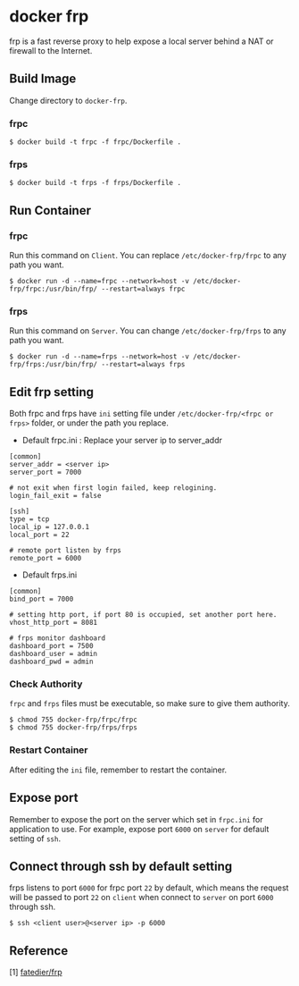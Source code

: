 # docker frp
frp is a fast reverse proxy to help expose a local server behind a NAT or firewall to the Internet.

## Build Image
Change directory to `docker-frp`.

### frpc
```
$ docker build -t frpc -f frpc/Dockerfile .
```

### frps
```
$ docker build -t frps -f frps/Dockerfile .
```

## Run Container
### frpc
Run this command on `Client`. You can replace `/etc/docker-frp/frpc` to any path you want.
```
$ docker run -d --name=frpc --network=host -v /etc/docker-frp/frpc:/usr/bin/frp/ --restart=always frpc
```

### frps
Run this command on `Server`. You can change `/etc/docker-frp/frps` to any path you want.
```
$ docker run -d --name=frps --network=host -v /etc/docker-frp/frps:/usr/bin/frp/ --restart=always frps
```

## Edit frp setting
Both frpc and frps have `ini` setting file under `/etc/docker-frp/<frpc or frps>` folder, or under the path you replace. 

* Default frpc.ini : Replace your server ip to server_addr
```
[common]
server_addr = <server ip>
server_port = 7000

# not exit when first login failed, keep relogining.
login_fail_exit = false 

[ssh]
type = tcp
local_ip = 127.0.0.1
local_port = 22

# remote port listen by frps
remote_port = 6000
```

* Default frps.ini
```
[common]
bind_port = 7000

# setting http port, if port 80 is occupied, set another port here. 
vhost_http_port = 8081

# frps monitor dashboard
dashboard_port = 7500
dashboard_user = admin
dashboard_pwd = admin
```

### Check Authority
`frpc` and `frps` files must be executable, so make sure to give them authority. 
```
$ chmod 755 docker-frp/frpc/frpc
$ chmod 755 docker-frp/frps/frps
```

### Restart Container
After editing the `ini` file, remember to restart the container.

## Expose port
Remember to expose the port on the server which set in `frpc.ini` for application to use. For example, expose port `6000` on `server` for default setting of `ssh`.

## Connect through ssh by default setting
frps listens to port `6000` for frpc port `22` by default, which means the request will be passed to port `22` on `client` when connect to `server` on port `6000` through ssh. 
```
$ ssh <client user>@<server ip> -p 6000
```

## Reference
[1] [fatedier/frp](https://github.com/fatedier/frp)

